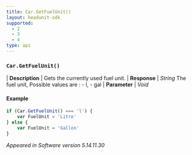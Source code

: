 ```yaml
---
title: Car.GetFuelUnit()
layout: headunit-sdk
supported:
  - 2
  - 3
  - 4
type: api
---
```


### `Car.GetFuelUnit()`

| **Description** | Gets the currently used fuel unit.
| **Response** | *String*  The fuel unit, Possible values are : - l, - gal
| **Parameter**   | *Void*

#### Example

```javascript
if (Car.GetFuelUnit() === 'l') {
	var FuelUnit = 'Litre'
} else {
	var FuelUnit = 'Gallon'
}
```

*Appeared in Software version 5.14.11.30*